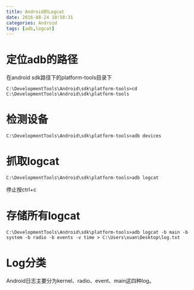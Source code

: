 ```yaml
---
title: Android抓Logcat
date: 2016-08-24 10:58:31
categories: Android
tags: [adb,logcat]
---
```

# 定位adb的路径
在android sdk路径下的platform-tools目录下
```
C:\DevelopmentTools\Android\sdk\platform-tools>cd C:\DevelopmentTools\Android\sdk\platform-tools
```
# 检测设备
```
C:\DevelopmentTools\Android\sdk\platform-tools>adb devices
```
# 抓取logcat
```
C:\DevelopmentTools\Android\sdk\platform-tools>adb logcat
```
停止按ctrl+c
# 存储所有logcat
```
C:\DevelopmentTools\Android\sdk\platform-tools>adb logcat -b main -b system -b radio -b events -v time > C:\Users\xuan\Desktop\log.txt
```
# Log分类
Android日志主要分为kernel、radio、event、main这四种log。


